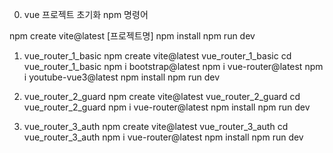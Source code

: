 0. vue 프로젝트 초기화 npm 명령어

npm create vite@latest [프로젝트명]
npm install
npm run dev

1. vue_router_1_basic
npm create vite@latest vue_router_1_basic
cd vue_router_1_basic
npm i bootstrap@latest
npm i vue-router@latest
npm i youtube-vue3@latest
npm install
npm run dev

2. vue_router_2_guard
npm create vite@latest vue_router_2_guard
cd vue_router_2_guard
npm i vue-router@latest
npm install
npm run dev

2. vue_router_3_auth
npm create vite@latest vue_router_3_auth
cd vue_router_3_auth
npm i vue-router@latest
npm install
npm run dev